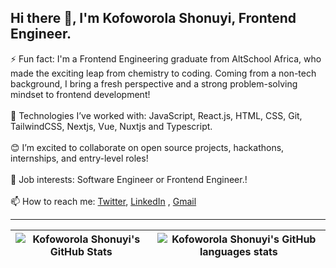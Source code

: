 ## Hi there 👋, I'm Kofoworola Shonuyi, Frontend Engineer.



⚡ Fun fact:  I'm a Frontend Engineering graduate from AltSchool Africa, who made the exciting leap from chemistry to coding. Coming from a non-tech background, I bring a fresh 
              perspective and a strong problem-solving mindset to frontend development!<br/><br/>
🌱 Technologies I’ve worked with: JavaScript, React.js, HTML, CSS, Git, TailwindCSS, Nextjs, Vue, Nuxtjs and Typescript.<br/><br/>
😊 I’m excited to collaborate on open source projects, hackathons, internships, and entry-level roles!<br/><br/>
💼 Job interests: Software Engineer or Frontend Engineer.!<br/><br/>
📫 How to reach me:  [Twitter](https://twitter.com/yourusername),  [LinkedIn](http://linkedin.com/in/kofoworola-shonuyi-647835220) ,  [Gmail](skofoworola3@gmail.com)

<hr/>

| <img align="center" src="https://github-readme-stats.vercel.app/api?username=Rolalove&show_icons=true&include_all_commits=true&hide_border=true" alt="Kofoworola Shonuyi's GitHub Stats" /> | <img align="center" src="https://github-readme-stats.vercel.app/api/top-langs/?username=Rolalove&langs_count=8&layout=compact&hide_border=true" alt="Kofoworola Shonuyi's GitHub languages stats" /> |
| ------------- | ------------- |




